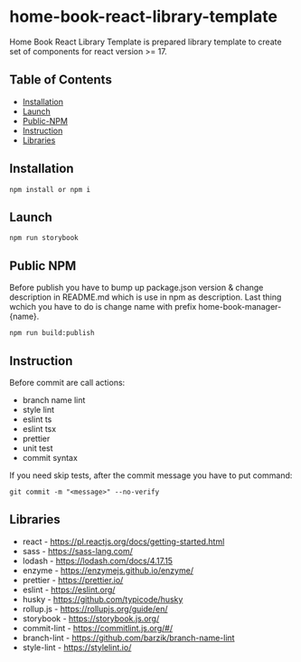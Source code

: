 # home-book-react-library-template

Home Book React Library Template is prepared library template to create set of components for react version >= 17.

## Table of Contents

- [Installation](#Installation)
- [Launch](#Launch)
- [Public-NPM](#Public-NPM)
- [Instruction](#InstructionM)
- [Libraries](#Libraries)

## Installation

```
npm install or npm i
```

## Launch

```
npm run storybook
```

## Public NPM

Before publish you have to bump up package.json version & change description in README.md which is use in npm as description. Last thing wchich you have to do is change name with prefix home-book-manager-{name}.

```
npm run build:publish
```

## Instruction

Before commit are call actions:

- branch name lint
- style lint
- eslint ts
- eslint tsx
- prettier
- unit test
- commit syntax

If you need skip tests, after the commit message you have to put command:

```
git commit -m "<message>" --no-verify
```

## Libraries

- react - https://pl.reactjs.org/docs/getting-started.html
- sass - https://sass-lang.com/
- lodash - https://lodash.com/docs/4.17.15
- enzyme - https://enzymejs.github.io/enzyme/
- prettier - https://prettier.io/
- eslint - https://eslint.org/
- husky - https://github.com/typicode/husky
- rollup.js - https://rollupjs.org/guide/en/
- storybook - https://storybook.js.org/
- commit-lint - https://commitlint.js.org/#/
- branch-lint - https://github.com/barzik/branch-name-lint
- style-lint - https://stylelint.io/
